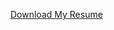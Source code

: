 [Download My Resume](https://github.com/SahukaraSatwik/Sahukara-Satwik/blob/b00c66ca990bcbf18676c0c2c109b4d38b1154c9/Satwik%20Resume.pdf)
